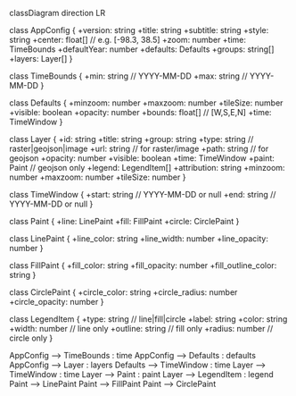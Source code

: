 classDiagram
  direction LR

  class AppConfig {
    +version: string
    +title: string
    +subtitle: string
    +style: string
    +center: float[]        // e.g. [-98.3, 38.5]
    +zoom: number
    +time: TimeBounds
    +defaultYear: number
    +defaults: Defaults
    +groups: string[]
    +layers: Layer[]
  }

  class TimeBounds {
    +min: string           // YYYY-MM-DD
    +max: string           // YYYY-MM-DD
  }

  class Defaults {
    +minzoom: number
    +maxzoom: number
    +tileSize: number
    +visible: boolean
    +opacity: number
    +bounds: float[]       // [W,S,E,N]
    +time: TimeWindow
  }

  class Layer {
    +id: string
    +title: string
    +group: string
    +type: string          // raster|geojson|image
    +url: string           // for raster/image
    +path: string          // for geojson
    +opacity: number
    +visible: boolean
    +time: TimeWindow
    +paint: Paint          // geojson only
    +legend: LegendItem[]
    +attribution: string
    +minzoom: number
    +maxzoom: number
    +tileSize: number
  }

  class TimeWindow {
    +start: string         // YYYY-MM-DD or null
    +end: string           // YYYY-MM-DD or null
  }

  class Paint {
    +line: LinePaint
    +fill: FillPaint
    +circle: CirclePaint
  }

  class LinePaint {
    +line_color: string
    +line_width: number
    +line_opacity: number
  }

  class FillPaint {
    +fill_color: string
    +fill_opacity: number
    +fill_outline_color: string
  }

  class CirclePaint {
    +circle_color: string
    +circle_radius: number
    +circle_opacity: number
  }

  class LegendItem {
    +type: string          // line|fill|circle
    +label: string
    +color: string
    +width: number         // line only
    +outline: string       // fill only
    +radius: number        // circle only
  }

  AppConfig --> TimeBounds : time
  AppConfig --> Defaults   : defaults
  AppConfig --> Layer      : layers
  Defaults  --> TimeWindow : time
  Layer     --> TimeWindow : time
  Layer     --> Paint      : paint
  Layer     --> LegendItem : legend
  Paint     --> LinePaint
  Paint     --> FillPaint
  Paint     --> CirclePaint
